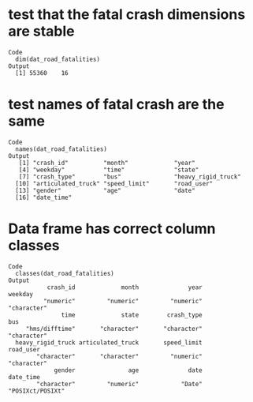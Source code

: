 # test that the fatal crash dimensions are stable

    Code
      dim(dat_road_fatalities)
    Output
      [1] 55360    16

# test names of fatal crash are the same

    Code
      names(dat_road_fatalities)
    Output
       [1] "crash_id"          "month"             "year"             
       [4] "weekday"           "time"              "state"            
       [7] "crash_type"        "bus"               "heavy_rigid_truck"
      [10] "articulated_truck" "speed_limit"       "road_user"        
      [13] "gender"            "age"               "date"             
      [16] "date_time"        

# Data frame has correct column classes

    Code
      classes(dat_road_fatalities)
    Output
               crash_id             month              year           weekday 
              "numeric"         "numeric"         "numeric"       "character" 
                   time             state        crash_type               bus 
         "hms/difftime"       "character"       "character"       "character" 
      heavy_rigid_truck articulated_truck       speed_limit         road_user 
            "character"       "character"         "numeric"       "character" 
                 gender               age              date         date_time 
            "character"         "numeric"            "Date"  "POSIXct/POSIXt" 

